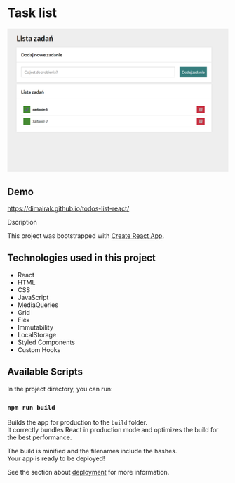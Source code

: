 # Task list
![scrinshot of the side](image.png)

## Demo
https://dimairak.github.io/todos-list-react/

Dscription

This project was bootstrapped with [Create React App](https://github.com/facebook/create-react-app).

## Technologies used in this project
- React
- HTML
- CSS 
- JavaScript
- MediaQueries
- Grid
- Flex
- Immutability
- LocalStorage
- Styled Components
- Custom Hooks

## Available Scripts

In the project directory, you can run:

### `npm run build`

Builds the app for production to the `build` folder.\
It correctly bundles React in production mode and optimizes the build for the best performance.

The build is minified and the filenames include the hashes.\
Your app is ready to be deployed!

See the section about [deployment](https://facebook.github.io/create-react-app/docs/deployment) for more information.
